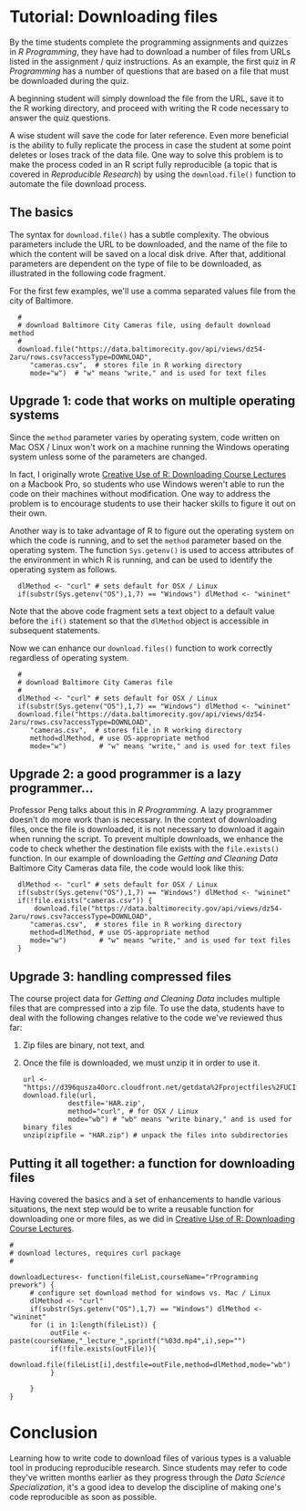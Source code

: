 # Tutorial: Downloading files

By the time students complete the programming assignments and quizzes in *R Programming*, they have had to download a number of files from URLs listed in the assignment / quiz instructions. As an example, the first quiz in *R Programming* has a number of questions that are based on a file that must be downloaded during the quiz. 

A beginning student will simply download the file from the URL, save it to the R working directory, and proceed with writing the R code necessary to answer the quiz questions.

A wise student will save the code  for later reference.  Even more beneficial is the ability to fully replicate the process in case the student at some point deletes or loses track of the data file. One way to solve this problem is to make the process coded in an R script fully reproducible (a topic that is covered in <em>Reproducible Research</em>) by using the `download.file()` function to automate the file download process.

## The basics

The syntax for `download.file()` has a subtle complexity. The obvious parameters include the URL to be downloaded, and the name of the file to which the content will be saved on a local disk drive. After that, additional parameters are dependent on the type of file to be downloaded, as illustrated in the following code fragment.

For the first few examples, we'll use a comma separated values file from the city of Baltimore. 

      #
      # download Baltimore City Cameras file, using default download method
      #
      download.file("https://data.baltimorecity.gov/api/views/dz54-2aru/rows.csv?accessType=DOWNLOAD",
         "cameras.csv",  # stores file in R working directory
         mode="w")  # "w" means "write," and is used for text files
         

## Upgrade 1: code that works on multiple operating systems

Since the `method` parameter varies by operating system, code written on Mac OSX / Linux won't work on a machine running the Windows operating system unless some of the parameters are changed.

In fact, I originally wrote [Creative Use of R: Downloading Course Lectures](https://github.com/lgreski/datasciencectacontent/blob/master/markdown/rprog-downloadingLectures.md) on a Macbook Pro, so students who use Windows weren't able to run the code on their machines without modification.  One way to address the problem is to encourage students to use their hacker skills to figure it out on their own. 

Another way is to take advantage of R to figure out the operating system on which the code is running, and to set the `method` parameter based on the operating system. The function `Sys.getenv()` is used to access attributes of the environment in which R is running, and can be used to identify the operating system as follows.

      dlMethod <- "curl" # sets default for OSX / Linux
      if(substr(Sys.getenv("OS"),1,7) == "Windows") dlMethod <- "wininet"

 Note that the above code fragment sets a text object to a default value before the `if()` statement so that the `dlMethod` object is accessible in subsequent statements.

Now we can enhance our `download.files()` function to work correctly regardless of operating system.

      #
      # download Baltimore City Cameras file
      #
      dlMethod <- "curl" # sets default for OSX / Linux
      if(substr(Sys.getenv("OS"),1,7) == "Windows") dlMethod <- "wininet"
      download.file("https://data.baltimorecity.gov/api/views/dz54-2aru/rows.csv?accessType=DOWNLOAD",
         "cameras.csv",  # stores file in R working directory
         method=dlMethod, # use OS-appropriate method
         mode="w")        # "w" means "write," and is used for text files
         

## Upgrade 2: a good programmer is a lazy programmer...

Professor Peng talks about this in *R Programming*.  A lazy programmer doesn't do more work than is necessary. In the context of downloading files, once the file is downloaded, it is not necessary to download it again when running the script. To prevent multiple downloads, we enhance the code to check whether the destination file exists with the `file.exists()` function. In our example of downloading the *Getting and Cleaning Data* Baltimore City Cameras data file, the code would look like this:

      dlMethod <- "curl" # sets default for OSX / Linux
      if(substr(Sys.getenv("OS"),1,7) == "Windows") dlMethod <- "wininet"
      if(!file.exists("cameras.csv")) {
          download.file("https://data.baltimorecity.gov/api/views/dz54-2aru/rows.csv?accessType=DOWNLOAD",
         "cameras.csv",  # stores file in R working directory
         method=dlMethod, # use OS-appropriate method
         mode="w")        # "w" means "write," and is used for text files
      }
      

## Upgrade 3: handling compressed files

The course project data for *Getting and Cleaning Data* includes multiple files that are compressed into a zip file. To use the data, students have to deal with the following changes relative to the code we've reviewed thus far:

1. Zip files are binary, not text, and
2. Once the file is downloaded, we must unzip it in order to use it.


       url <- "https://d396qusza40orc.cloudfront.net/getdata%2Fprojectfiles%2FUCI%20HAR%20Dataset.zip"
       download.file(url,
                  destfile='HAR.zip',
                  method="curl", # for OSX / Linux 
                  mode="wb") # "wb" means "write binary," and is used for binary files
       unzip(zipfile = "HAR.zip") # unpack the files into subdirectories 

## Putting it all together: a function for downloading files

Having covered the basics and a set of enhancements to handle various situations, the next step would be to write a reusable function for downloading one or more files, as we did in [Creative Use of R: Downloading Course Lectures](http://bit.ly/2bGlI7R).

    #
    # download lectures, requires curl package
    #

    downloadLectures<- function(fileList,courseName="rProgramming prework") {
         # configure set download method for windows vs. Mac / Linux
         dlMethod <- "curl"
         if(substr(Sys.getenv("OS"),1,7) == "Windows") dlMethod <- "wininet"
         for (i in 1:length(fileList)) {
              outFile <- paste(courseName,"_lecture_",sprintf("%03d.mp4",i),sep="")
              if(!file.exists(outFile)){
                   download.file(fileList[i],destfile=outFile,method=dlMethod,mode="wb")
              }

         }
    }


# Conclusion

Learning how to write code to download files of various types is a valuable tool in producing reproducible research. Since students may refer to code they've written months earlier as they progress through the *Data Science Specialization*, it's a good idea to develop the discipline of making one's code reproducible as soon as possible.
